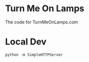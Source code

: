 # Turn Me On Lamps

The code for TurnMeOnLamps.com

# Local Dev

```
python -m SimpleHTTPServer
```
